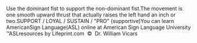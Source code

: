 Use the dominant fist to support the non-dominant fist.The movement is one smooth upward thrust that actually raises the left hand an 
  inch or two.SUPPORT / LOYAL / SUSTAIN / "PRO" (supportive)You can learn 
		AmericanSign 
		Language(ASL) online at American Sign Language University ™ASLresources by Lifeprint.com  ©  Dr. William Vicars